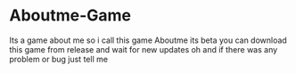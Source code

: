 # Aboutme-Game
Its a game about me so i call this game Aboutme its beta
you can download this game from release
and wait for new updates
oh and if there was any problem or bug just tell me
